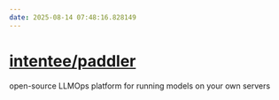 ```yaml
---
date: 2025-08-14 07:48:16.828149
---
```


# [intentee/paddler](https://github.com/intentee/paddler)

open-source LLMOps platform for running models on your own servers